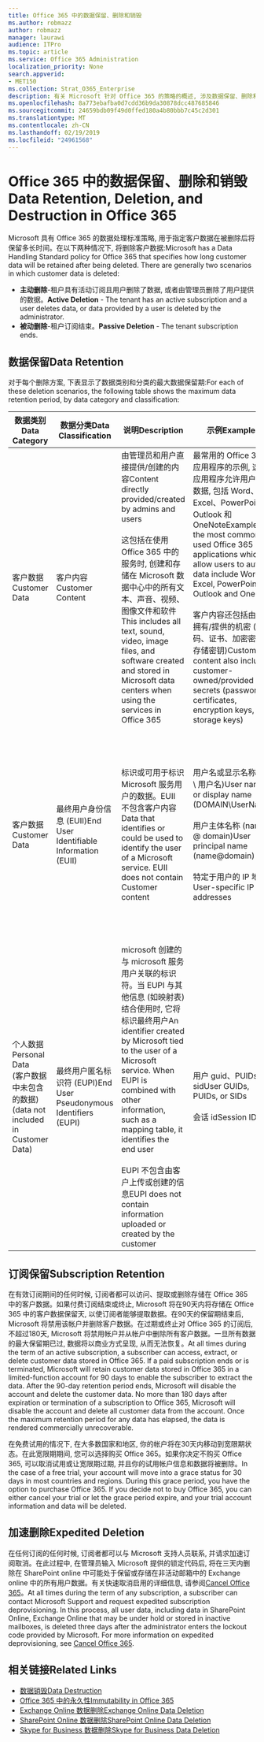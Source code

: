 ```yaml
---
title: Office 365 中的数据保留、删除和销毁
ms.author: robmazz
author: robmazz
manager: laurawi
audience: ITPro
ms.topic: article
ms.service: Office 365 Administration
localization_priority: None
search.appverid:
- MET150
ms.collection: Strat_O365_Enterprise
description: 有关 Microsoft 针对 Office 365 的策略的概述, 涉及数据保留、删除和销毁。
ms.openlocfilehash: 8a773ebafba0d7cdd36b9da30878dcc487685846
ms.sourcegitcommit: 24659bdb09f49d0ffed180a4b80bbb7c45c2d301
ms.translationtype: MT
ms.contentlocale: zh-CN
ms.lasthandoff: 02/19/2019
ms.locfileid: "24961568"
---
```

# <a name="data-retention-deletion-and-destruction-in-office-365"></a><span data-ttu-id="957fb-103">Office 365 中的数据保留、删除和销毁</span><span class="sxs-lookup"><span data-stu-id="957fb-103">Data Retention, Deletion, and Destruction in Office 365</span></span>

<span data-ttu-id="957fb-p101">Microsoft 具有 Office 365 的数据处理标准策略, 用于指定客户数据在被删除后将保留多长时间。在以下两种情况下, 将删除客户数据:</span><span class="sxs-lookup"><span data-stu-id="957fb-p101">Microsoft has a Data Handling Standard policy for Office 365 that specifies how long customer data will be retained after being deleted. There are generally two scenarios in which customer data is deleted:</span></span>

- <span data-ttu-id="957fb-106">**主动删除**-租户具有活动订阅且用户删除了数据, 或者由管理员删除了用户提供的数据。</span><span class="sxs-lookup"><span data-stu-id="957fb-106">**Active Deletion** - The tenant has an active subscription and a user deletes data, or data provided by a user is deleted by the administrator.</span></span>
- <span data-ttu-id="957fb-107">**被动删除**-租户订阅结束。</span><span class="sxs-lookup"><span data-stu-id="957fb-107">**Passive Deletion** - The tenant subscription ends.</span></span>

## <a name="data-retention"></a><span data-ttu-id="957fb-108">数据保留</span><span class="sxs-lookup"><span data-stu-id="957fb-108">Data Retention</span></span>

<span data-ttu-id="957fb-109">对于每个删除方案, 下表显示了数据类别和分类的最大数据保留期:</span><span class="sxs-lookup"><span data-stu-id="957fb-109">For each of these deletion scenarios, the following table shows the maximum data retention period, by data category and classification:</span></span>

| <span data-ttu-id="957fb-110">数据类别</span><span class="sxs-lookup"><span data-stu-id="957fb-110">Data Category</span></span> | <span data-ttu-id="957fb-111">数据分类</span><span class="sxs-lookup"><span data-stu-id="957fb-111">Data Classification</span></span> | <span data-ttu-id="957fb-112">说明</span><span class="sxs-lookup"><span data-stu-id="957fb-112">Description</span></span> | <span data-ttu-id="957fb-113">示例</span><span class="sxs-lookup"><span data-stu-id="957fb-113">Examples</span></span> | <span data-ttu-id="957fb-114">保留期</span><span class="sxs-lookup"><span data-stu-id="957fb-114">Retention Period</span></span> |
|-----------------|-----------------|-----------------|----------------------------------|-------------------------------|
| <span data-ttu-id="957fb-115">客户数据</span><span class="sxs-lookup"><span data-stu-id="957fb-115">Customer Data</span></span> | <span data-ttu-id="957fb-116">客户内容</span><span class="sxs-lookup"><span data-stu-id="957fb-116">Customer Content</span></span>| <span data-ttu-id="957fb-117">由管理员和用户直接提供/创建的内容</span><span class="sxs-lookup"><span data-stu-id="957fb-117">Content directly provided/created by admins and users</span></span> <br><br> <span data-ttu-id="957fb-118">这包括在使用 Office 365 中的服务时, 创建和存储在 Microsoft 数据中心中的所有文本、声音、视频、图像文件和软件</span><span class="sxs-lookup"><span data-stu-id="957fb-118">This includes all text, sound, video, image files, and software created and stored in Microsoft data centers when using the services in Office 365</span></span> | <span data-ttu-id="957fb-119">最常用的 Office 365 应用程序的示例, 这些应用程序允许用户创作数据, 包括 Word、Excel、PowerPoint、Outlook 和 OneNote</span><span class="sxs-lookup"><span data-stu-id="957fb-119">Examples of the most commonly used Office 365 applications which allow users to author data include Word, Excel, PowerPoint, Outlook and OneNote</span></span> <br><br> <span data-ttu-id="957fb-120">客户内容还包括由客户拥有/提供的机密 (密码、证书、加密密钥、存储密钥)</span><span class="sxs-lookup"><span data-stu-id="957fb-120">Customer content also includes customer-owned/provided secrets (passwords, certificates, encryption keys, storage keys)</span></span> | <span data-ttu-id="957fb-121">**主动删除方案:** 最多30天</span><span class="sxs-lookup"><span data-stu-id="957fb-121">**Active Deletion Scenario:** at most 30 days</span></span> <br><br> <span data-ttu-id="957fb-122">**被动删除方案:** 最多180天</span><span class="sxs-lookup"><span data-stu-id="957fb-122">**Passive Deletion Scenario:** at most 180 days</span></span> |
| <span data-ttu-id="957fb-123">客户数据</span><span class="sxs-lookup"><span data-stu-id="957fb-123">Customer Data</span></span> | <span data-ttu-id="957fb-124">最终用户身份信息 (EUII)</span><span class="sxs-lookup"><span data-stu-id="957fb-124">End User Identifiable Information (EUII)</span></span> | <span data-ttu-id="957fb-p102">标识或可用于标识 Microsoft 服务用户的数据。EUII 不包含客户内容</span><span class="sxs-lookup"><span data-stu-id="957fb-p102">Data that identifies or could be used to identify the user of a Microsoft service. EUII does not contain Customer content</span></span> | <span data-ttu-id="957fb-127">用户名或显示名称 (域 \ 用户名)</span><span class="sxs-lookup"><span data-stu-id="957fb-127">User name or display name (DOMAIN\UserName)</span></span> <br><br> <span data-ttu-id="957fb-128">用户主体名称 (name @ domain)</span><span class="sxs-lookup"><span data-stu-id="957fb-128">User principal name (name@domain)</span></span> <br><br>  <span data-ttu-id="957fb-129">特定于用户的 IP 地址</span><span class="sxs-lookup"><span data-stu-id="957fb-129">User-specific IP addresses</span></span> | <span data-ttu-id="957fb-130">**主动删除方案:** 最多180天 (仅租户管理员操作)</span><span class="sxs-lookup"><span data-stu-id="957fb-130">**Active Deletion Scenario:** at most 180 days (only a tenant administrator action)</span></span> <br><br> <span data-ttu-id="957fb-131">**被动删除方案:** 最多180天</span><span class="sxs-lookup"><span data-stu-id="957fb-131">**Passive Deletion Scenario:** at most 180 days</span></span> |
| <span data-ttu-id="957fb-132">个人数据</span><span class="sxs-lookup"><span data-stu-id="957fb-132">Personal Data</span></span> <br> <span data-ttu-id="957fb-133">(客户数据中未包含的数据)</span><span class="sxs-lookup"><span data-stu-id="957fb-133">(data not included in Customer Data)</span></span> | <span data-ttu-id="957fb-134">最终用户匿名标识符 (EUPI)</span><span class="sxs-lookup"><span data-stu-id="957fb-134">End User Pseudonymous Identifiers (EUPI)</span></span> | <span data-ttu-id="957fb-p103">microsoft 创建的与 microsoft 服务用户关联的标识符。当 EUPI 与其他信息 (如映射表) 结合使用时, 它将标识最终用户</span><span class="sxs-lookup"><span data-stu-id="957fb-p103">An identifier created by Microsoft tied to the user of a Microsoft service. When EUPI is combined with other information, such as a mapping table, it identifies the end user</span></span> <br><br> <span data-ttu-id="957fb-137">EUPI 不包含由客户上传或创建的信息</span><span class="sxs-lookup"><span data-stu-id="957fb-137">EUPI does not contain information uploaded or created by the customer</span></span> | <span data-ttu-id="957fb-138">用户 guid、PUIDs 或 sid</span><span class="sxs-lookup"><span data-stu-id="957fb-138">User GUIDs, PUIDs, or SIDs</span></span> <br><br> <span data-ttu-id="957fb-139">会话 id</span><span class="sxs-lookup"><span data-stu-id="957fb-139">Session IDs</span></span> | <span data-ttu-id="957fb-140">**主动删除方案:** 最多30天</span><span class="sxs-lookup"><span data-stu-id="957fb-140">**Active Deletion Scenario:** at most 30 days</span></span> <br><br> <span data-ttu-id="957fb-141">**被动删除方案:** 最多180天</span><span class="sxs-lookup"><span data-stu-id="957fb-141">**Passive Deletion Scenario:** at most 180 days</span></span> |

## <a name="subscription-retention"></a><span data-ttu-id="957fb-142">订阅保留</span><span class="sxs-lookup"><span data-stu-id="957fb-142">Subscription Retention</span></span>

<span data-ttu-id="957fb-p104">在有效订阅期间的任何时候, 订阅者都可以访问、提取或删除存储在 Office 365 中的客户数据。如果付费订阅结束或终止, Microsoft 将在90天内将存储在 Office 365 中的客户数据保留天, 以使订阅者能够提取数据。在90天的保留期结束后, Microsoft 将禁用该帐户并删除客户数据。在过期或终止对 Office 365 的订阅后, 不超过180天, Microsoft 将禁用帐户并从帐户中删除所有客户数据。一旦所有数据的最大保留期已过, 数据将以商业方式呈现, 从而无法恢复。</span><span class="sxs-lookup"><span data-stu-id="957fb-p104">At all times during the term of an active subscription, a subscriber can access, extract, or delete customer data stored in Office 365. If a paid subscription ends or is terminated, Microsoft will retain customer data stored in Office 365 in a limited-function account for 90 days to enable the subscriber to extract the data. After the 90-day retention period ends, Microsoft will disable the account and delete the customer data. No more than 180 days after expiration or termination of a subscription to Office 365, Microsoft will disable the account and delete all customer data from the account. Once the maximum retention period for any data has elapsed, the data is rendered commercially unrecoverable.</span></span>

<span data-ttu-id="957fb-p105">在免费试用的情况下, 在大多数国家和地区, 你的帐户将在30天内移动到宽限期状态。在此宽限期期间, 您可以选择购买 Office 365。如果你决定不购买 Office 365, 可以取消试用或让宽限期过期, 并且你的试用帐户信息和数据将被删除。</span><span class="sxs-lookup"><span data-stu-id="957fb-p105">In the case of a free trial, your account will move into a grace status for 30 days in most countries and regions. During this grace period, you have the option to purchase Office 365. If you decide not to buy Office 365, you can either cancel your trial or let the grace period expire, and your trial account information and data will be deleted.</span></span>

## <a name="expedited-deletion"></a><span data-ttu-id="957fb-151">加速删除</span><span class="sxs-lookup"><span data-stu-id="957fb-151">Expedited Deletion</span></span>
<span data-ttu-id="957fb-p106">在任何订阅的任何时候, 订阅者都可以与 Microsoft 支持人员联系, 并请求加速订阅取消。在此过程中, 在管理员输入 Microsoft 提供的锁定代码后, 将在三天内删除在 SharePoint online 中可能处于保留或存储在非活动邮箱中的 Exchange online 中的所有用户数据。有关快速取消启用的详细信息, 请参阅[Cancel Office 365](https://support.office.com/article/Cancel-Office-365-for-business-b1bc0bef-4608-4601-813a-cdd9f746709a)。</span><span class="sxs-lookup"><span data-stu-id="957fb-p106">At all times during the term of any subscription, a subscriber can contact Microsoft Support and request expedited subscription deprovisioning. In this process, all user data, including data in SharePoint Online, Exchange Online that may be under hold or stored in inactive mailboxes, is deleted three days after the administrator enters the lockout code provided by Microsoft. For more information on expedited deprovisioning, see [Cancel Office 365](https://support.office.com/article/Cancel-Office-365-for-business-b1bc0bef-4608-4601-813a-cdd9f746709a).</span></span>

## <a name="related-links"></a><span data-ttu-id="957fb-155">相关链接</span><span class="sxs-lookup"><span data-stu-id="957fb-155">Related Links</span></span>
- [<span data-ttu-id="957fb-156">数据销毁</span><span class="sxs-lookup"><span data-stu-id="957fb-156">Data Destruction</span></span>](office-365-data-destruction.md)
- [<span data-ttu-id="957fb-157">Office 365 中的永久性</span><span class="sxs-lookup"><span data-stu-id="957fb-157">Immutability in Office 365</span></span>](office-365-data-immutability.md)
- [<span data-ttu-id="957fb-158">Exchange Online 数据删除</span><span class="sxs-lookup"><span data-stu-id="957fb-158">Exchange Online Data Deletion</span></span>](office-365-exchange-online-data-deletion.md)
- [<span data-ttu-id="957fb-159">SharePoint Online 数据删除</span><span class="sxs-lookup"><span data-stu-id="957fb-159">SharePoint Online Data Deletion</span></span>](office-365-sharepoint-online-data-deletion.md)
- [<span data-ttu-id="957fb-160">Skype for Business 数据删除</span><span class="sxs-lookup"><span data-stu-id="957fb-160">Skype for Business Data Deletion</span></span>](office-365-skype-data-deletion.md)